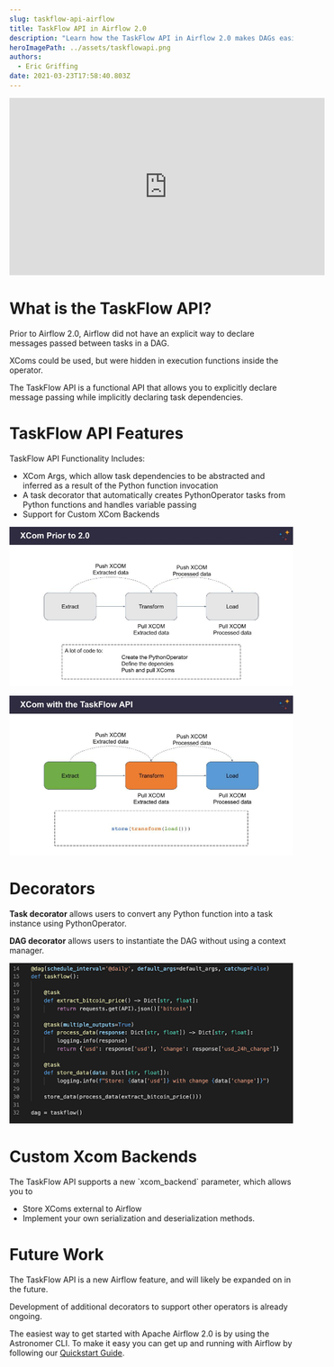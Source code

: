 ```yaml
---
slug: taskflow-api-airflow
title: TaskFlow API in Airflow 2.0
description: "Learn how the TaskFlow API in Airflow 2.0 makes DAGs easier to write. "
heroImagePath: ../assets/taskflowapi.png
authors:
  - Eric Griffing
date: 2021-03-23T17:58:40.803Z
---
```

<iframe width="560" height="315" src="https://www.youtube.com/embed/DljJg_lXBYQ" title="YouTube video player" frameborder="0" allow="accelerometer; autoplay; clipboard-write; encrypted-media; gyroscope; picture-in-picture" allowfullscreen></iframe>

# What is the TaskFlow API?

Prior to Airflow 2.0, Airflow did not have an explicit way to declare messages passed between tasks in a DAG. 

XComs could be used, but were hidden in execution functions inside the operator.

The TaskFlow API is a functional API that allows you to explicitly declare message passing while implicitly declaring task dependencies. 

# TaskFlow API Features 

TaskFlow API Functionality Includes:

* XCom Args, which allow task dependencies to be abstracted and inferred as a result of the Python function invocation
* A task decorator that automatically creates PythonOperator tasks from Python functions and handles variable passing
* Support for Custom XCom Backends





![Xcom Prior](../assets/xcom.jpg)

![Xcom with TaskFlow API](../assets/xcomwithtaskflow.jpg)



# Decorators

**Task decorator** allows users to convert any Python function into a task instance using PythonOperator. 

**DAG decorator** allows users to instantiate the DAG without using a context manager.

![Decorators](../assets/decorators.png)



# Custom Xcom Backends

The TaskFlow API supports a new \`xcom_backend\` parameter, which allows you to

* Store XComs external to Airflow
* Implement your own serialization and deserialization methods.



# Future Work

The TaskFlow API is a new Airflow feature, and will likely be expanded on in the future. 

Development of additional decorators to support other operators is already ongoing.



The easiest way to get started with Apache Airflow 2.0 is by using the Astronomer CLI. To make it easy you can get up and running with Airflow by following our [Quickstart Guide](https://www.astronomer.io/guides/get-started-airflow-2).